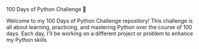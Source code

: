 100 Days of Python Challenge 🐍

Welcome to my 100 Days of Python Challenge repository! This challenge is all about learning, practicing, and mastering Python over the course of 100 days. Each day, I'll be working on a different project or problem to enhance my Python skills.
